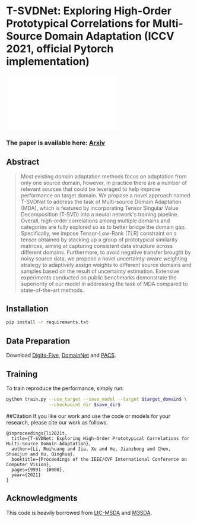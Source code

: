 # T-SVDNet: Exploring High-Order Prototypical Correlations for Multi-Source Domain Adaptation (ICCV 2021, official Pytorch implementation)
![Teaser](docs/overview.pdf)
### The paper is available here: [Arxiv](https://arxiv.org/abs/2107.14447)
<!-- <br> -->
## Abstract
>Most existing domain adaptation methods focus on adaptation from only one source domain, however, in practice there are a number of relevant sources that could be leveraged to help improve performance on target domain. We propose a novel approach named T-SVDNet to address the task of Multi-source Domain Adaptation (MDA), which is featured by incorporating Tensor Singular Value Decomposition (T-SVD) into a neural network's training pipeline. Overall, high-order correlations among multiple domains and categories are fully explored so as to better bridge the domain gap. Specifically, we impose Tensor-Low-Rank (TLR) constraint on a tensor obtained by stacking up a group of prototypical similarity matrices, aiming at capturing consistent data structure across different domains. Furthermore, to avoid negative transfer brought by noisy source data, we propose a novel uncertainty-aware weighting strategy to adaptively assign weights to different source domains and samples based on the result of uncertainty estimation. Extensive experiments conducted on public benchmarks demonstrate the superiority of our model in addressing the task of MDA compared to state-of-the-art methods.

## Installation
```bash
pip install -r requirements.txt
```
## Data Preparation
Download [Digits-Five](https://drive.google.com/open?id=1A4RJOFj4BJkmliiEL7g9WzNIDUHLxfmm), [DomainNet](http://ai.bu.edu/M3SDA/) and [PACS](https://github.com/MachineLearning2020/Homework3-PACS).

## Training 
To train reproduce the performance, simply run:
```bash
python train.py --use_target --save_model --target $target_domain$ \
                --checkpoint_dir $save_dir$
```

##Citation
If you like our work and use the code or models for your research, please cite our work as follows.
```
@inproceedings{li2021t,
  title={T-SVDNet: Exploring High-Order Prototypical Correlations for Multi-Source Domain Adaptation},
  author={Li, Ruihuang and Jia, Xu and He, Jianzhong and Chen, Shuaijun and Hu, Qinghua},
  booktitle={Proceedings of the IEEE/CVF International Conference on Computer Vision},
  pages={9991--10000},
  year={2021}
}
```

## Acknowledgments
This code is heavily borrowed from [LtC-MSDA](https://github.com/ChrisAllenMing/LtC-MSDA) and [M3SDA](https://github.com/VisionLearningGroup/VisionLearningGroup.github.io/tree/master/M3SDA/code_MSDA_digit).  
